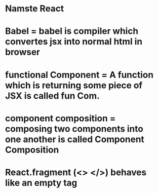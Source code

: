 # Namste React

# Babel = babel is compiler which convertes jsx into normal html in browser

# functional Component = A function which is returning some piece of JSX is called fun Com.

# component composition = composing two components into one another is called Component Composition

# React.fragment (<> </>) behaves like an empty tag 